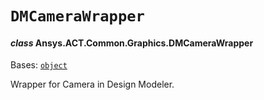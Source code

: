 # `DMCameraWrapper`

<a id="ansys.mechanical.stubs.v242.Ansys.ACT.Common.Graphics.DMCameraWrapper"></a>

#### *class* Ansys.ACT.Common.Graphics.DMCameraWrapper

Bases: [`object`](https://docs.python.org/3/library/functions.html#object)

Wrapper for Camera in Design Modeler.

<!-- !! processed by numpydoc !! -->

